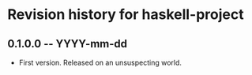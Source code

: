 # Revision history for haskell-project

## 0.1.0.0  -- YYYY-mm-dd

* First version. Released on an unsuspecting world.
